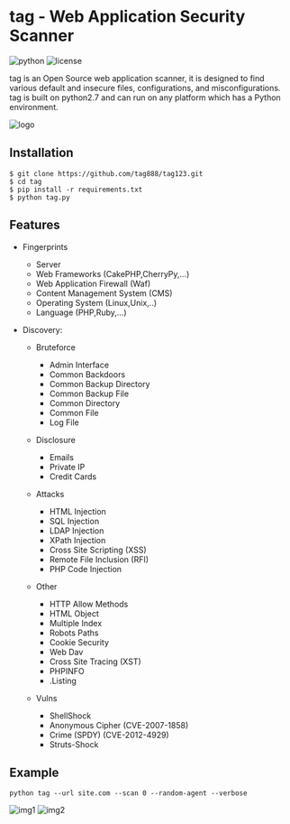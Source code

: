 # tag - Web Application Security Scanner
![python](https://img.shields.io/badge/python-2.7-green.svg)  ![license](https://img.shields.io/badge/License-GPLv3-brightgreen.svg)

tag is an Open Source web application scanner, it is designed to find various default and insecure files, configurations, and misconfigurations.
 tag is built on python2.7 and can run on any platform which has a Python environment.

![logo](https://i.imgur.com/sLETEV2.png)

## Installation
```
$ git clone https://github.com/tag888/tag123.git
$ cd tag 
$ pip install -r requirements.txt
$ python tag.py
```
## Features
- Fingerprints
  - Server
  - Web Frameworks (CakePHP,CherryPy,...)
  - Web Application Firewall (Waf)
  - Content Management System (CMS)
  - Operating System (Linux,Unix,..)
  - Language (PHP,Ruby,...)

- Discovery:

  - Bruteforce
    - Admin Interface
    - Common Backdoors
    - Common Backup Directory
    - Common Backup File
    - Common Directory
    - Common File
    - Log File
  
  - Disclosure
    - Emails
    - Private IP
    - Credit Cards
  
  - Attacks
    - HTML Injection
    - SQL Injection
    - LDAP Injection
    - XPath Injection
    - Cross Site Scripting (XSS)
    - Remote File Inclusion (RFI)
    - PHP Code Injection
    
  - Other
    - HTTP Allow Methods
    - HTML Object
    - Multiple Index
    - Robots Paths
    - Cookie Security
    - Web Dav
    - Cross Site Tracing (XST)
    - PHPINFO
    - .Listing
    
  - Vulns
    - ShellShock
    - Anonymous Cipher (CVE-2007-1858)
    - Crime (SPDY) (CVE-2012-4929)
    - Struts-Shock


## Example
`python tag --url site.com --scan 0 --random-agent --verbose`

![img1](https://i.imgur.com/BCrrWNt.png)
![img2](https://i.imgur.com/kRRN6G4.png)

